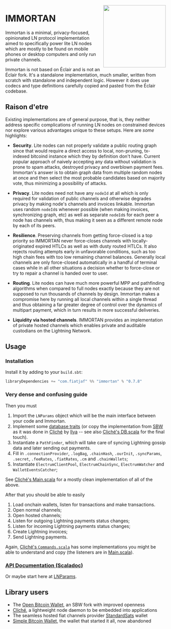 <a href="https://nbd.wtf"><img align="right" height="196" src="https://user-images.githubusercontent.com/1653275/194609043-0add674b-dd40-41ed-986c-ab4a2e053092.png" /></a>

# IMMORTAN

Immortan is a minimal, privacy-focused, opinionated LN protocol implementation aimed to specifically power lite LN nodes which are mostly to be found on mobile phones or desktop computers and only run private channels.

Immortan is not based on Éclair and is not an Éclair fork. It's a standalone implementation, much smaller, written from scratch with standalone and independent logic. However it does use codecs and type definitions carefully copied and pasted from the Éclair codebase.

## Raison d'etre

Existing implementations are of general purpose, that is, they neither address specific complications of running LN nodes on constrained devices nor explore various advantages unique to these setups. Here are _some_ highlights:

- **Security**. Lite nodes can not properly validate a public routing graph since that would require a direct access to local, non-pruning, tx-indexed bitcoind instance which they by definition don't have. Current popular approach of naively accepting any data without validation is prone to spam attacks, destroyed privacy and overblown payment fees. Immortan's answer is to obtain graph data from multiple random nodes at once and then select the most probable candidates based on majority vote, thus minimizing a possibility of attacks.

- **Privacy**. Lite nodes need not have any `nodeId` at all which is only required for validation of public channels and otherwise degrades privacy by making node's channels and invoices linkable. Immortan uses random `nodeId`s whenever possible (when making invoices, synchronizing graph, etc) as well as separate `nodeId`s for each peer a node has channels with, thus making it seen as a different remote node by each of its peers.

- **Resilience**. Preserving channels from getting force-closed is a top priority so IMMORTAN never force-closes channels with locally-originated expired HTLCs as well as with dusty routed HTLCs. It also rejects routing attempts early in unfavorable conditions, such as too high chain fees with too low remaining channel balances. Generally local channels are only force-closed automatically in a handful of terminal cases while in all other situations a decision whether to force-close or try to repair a channel is handed over to user.

- **Routing**. Lite nodes can have much more powerful MPP and pathfinding algorithms when compared to full nodes exactly because they are not supposed to run thousands of channels by design. Immortan makes a compromise here by running all local channels within a single thread and thus obtaining a far greater degree of control over the dynamics of multipart payment, which in turn results in more successful deliveries.

- **Liquidity via hosted channels**. IMMORTAN provides an implementation of private hosted channels which enables private and auditable custodians on the Lightning Network.

## Usage

### Installation

Install it by adding to your `build.sbt`:

```sbt
libraryDependencies += "com.fiatjaf" %% "immortan" % "0.7.8"
```

### Very dense and confusing guide

Then you must
  1. Import the `LNParams` object which will be the main interface between your code and Immortan.
  2. Implement some [database traits](https://github.com/fiatjaf/IMMORTAN/blob/master/src/main/scala/immortan/sqlite/DBInterface.scala) (or copy the implementation from [SBW](https://github.com/btcontract/wallet) as it was done in [Cliché](https://github.com/fiatjaf/cliche/blob/b00cb3fdf62cd65854a14b005825dcab45df1002/src/main/scala/com/btcontract/wallet/sqlite/DBInterfaceSQLiteAndroidMisc.scala) by [Ilya](https://github.com/engenegr) -- see also [Cliché's DB.scala](https://github.com/fiatjaf/cliche/blob/b00cb3fdf62cd65854a14b005825dcab45df1002/src/main/scala/DB.scala) for the final touch).
  3. Instantiate a `PathFinder`, which will take care of syncing Lightning gossip data and later sending out payments.
  4. Fill in `.connectionProvider`, `.logBag`, `.chainHash`, `.ourInit`, `.syncParams`, `.secret`, `.feeRates`, `.fiatRates`, `.cm` and `.chainWallets`;
  5. Instantiate `ElectrumClientPool`, `ElectrumChainSync`, `ElectrumWatcher` and `WalletEventsCatcher`;

See [Cliché's Main.scala](https://github.com/fiatjaf/cliche/blob/b00cb3fdf62cd65854a14b005825dcab45df1002/src/main/scala/Main.scala) for a mostly clean implementation of all of the above.

After that you should be able to easily
  1. Load onchain wallets, listen for transactions and make transactions.
  2. Open normal channels;
  3. Open hosted channels;
  4. Listen for outgoing Lightning payments status changes;
  5. Listen for incoming Lightning payments status changes;
  6. Create Lightning invoices;
  7. Send Lightning payments.

Again, [Cliché's `Commands.scala`](https://github.com/fiatjaf/cliche/blob/b00cb3fdf62cd65854a14b005825dcab45df1002/src/main/scala/Commands.scala) has some implementations you might be able to understand and copy (the listeners are in [Main.scala](https://github.com/fiatjaf/cliche/blob/b00cb3fdf62cd65854a14b005825dcab45df1002/src/main/scala/Main.scala)).

### [API Documentation (Scaladoc)](https://javadoc.io/doc/com.fiatjaf/immortan_2.13/latest/index.html)

Or maybe start here at [LNParams](https://javadoc.io/doc/com.fiatjaf/immortan_2.13/latest/index.html/LNParams$.html).

## Library users

- The [Open Bitcoin Wallet](https://github.com/nbd-wtf/obw), an SBW fork with improved openness
- [Cliché](https://github.com/fiatjaf/cliche), a lightweight node daemon to be embedded into applications
- The seamless hosted fiat channels provider [StandardSats](https://github.com/standardsats/wallet) wallet
- [Simple Bitcoin Wallet](https://github.com/btcontract/wallet), the wallet that started it all, now abandoned
